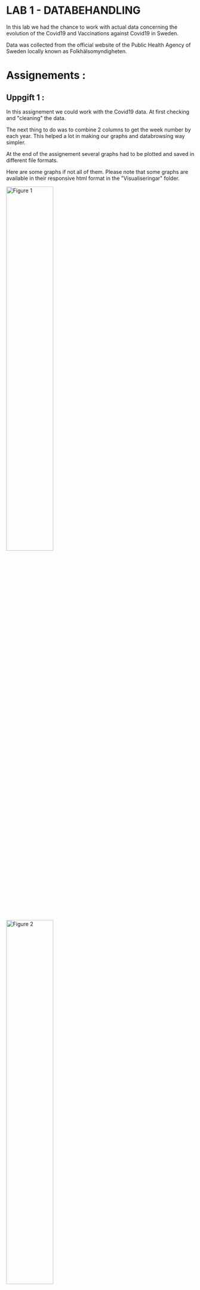 # LAB 1 - DATABEHANDLING

In this lab we had the chance to work with actual data concerning the evolution of the Covid19 and Vaccinations against Covid19 in Sweden. 

Data was collected from the official website of the Public Health Agency of Sweden locally known as Folkhälsomyndigheten. 

# Assignements :
## Uppgift 1 : 

In this assignement we could work with the Covid19 data. At first checking and "cleaning" the data. 

The next thing to do was to combine 2 columns to get the week number by each year. This helped a lot in making our graphs and databrowsing way simpler. 

At the end of the assignement several graphs had to be plotted and saved in different file formats. 

Here are some graphs if not all of them. Please note that some graphs are available in their responsive html format in the "Visualiseringar" folder. 

<img src="./readme images/upp1graph1.png" alt="Figure 1"
	title="Figure 1" width="50%" />

<img src="./readme images/upp1graph2.png" alt="Figure 2"
	title="Figure 2" width="50%" />

<img src="./readme images/upp1graph3.png" alt="Figure 3"
	title="Figure 3" width="50%" />

<img src="./readme images/upp1graph4.png" alt="Figure 4"
	title="Figure 4" width="50%" />

<img src="./readme images/upp1graph5.png" alt="Figure 5"
	title="Figure 5" width="50%" />


## Uppgift 2 : 
 
Now come the time to work with the vaccination data. Some questions had to be answered regarding data statistics and that could be done using Pandas. Then several graphs had to be printed out, here are pictures of the graphs ( responsive graphs can be found under the folder "Visualiseringar") : 

- graph 1 
- graph 2


## Uppgift 3 : 

In this assignement we were given the chance to decide what Key Performance Indicators sound the most important for tracking the progress of the vaccinations and the developement of the virus situation in Sweden, for the only condition that they should not be one of the properties we worked with in the previous assignements above.

The main KPIs i decided to work on : 
- Number of people who have taken the 1st dose in the whole country 
- Number of people who have taken both doses in the whole country 
- Number of vaccinations made every week
- Number of people entering the intensive care every week


The first 2 KPIs would help us check the progress of the vaccination process and see how we are doing in regards of reaching the goal of vaccinating >65% of the population. Both KPI are in almost in the same scale of values and thus can be shown in the same graph : 

- graph 1 

The third KPI would help us track the pace we are going at in the vaccination process to predict when we will reach our goal, and also to track if there is any problems or unusual acceleration or deceleration in the process and predict any possible issues. 

- graph 2 

The 4th KPI will give us an idea about the effect the vaccination process has, in a normal way the more people we have vaccinated the less people should be entering the intensive care units in the hospitals as we're almost reaching the "Herd immunity". 

- graph 3 



# Conclusion 
This Lab gave me the chance to work on real data, as well as to get a feeling what real numbers and real data looks like. I could train my data processing skills and work on some good practice every data analyst should have.

